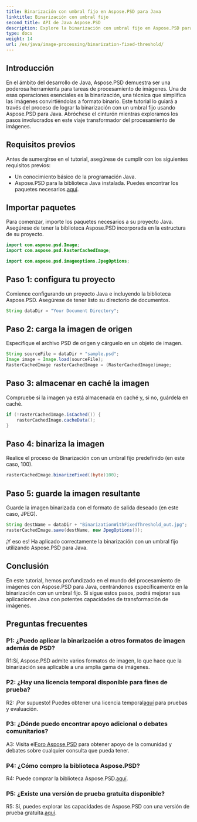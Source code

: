 ```yaml
---
title: Binarización con umbral fijo en Aspose.PSD para Java
linktitle: Binarización con umbral fijo
second_title: API de Java Aspose.PSD
description: Explore la binarización con umbral fijo en Aspose.PSD para Java. Transforme imágenes sin problemas con nuestra guía paso a paso.
type: docs
weight: 14
url: /es/java/image-processing/binarization-fixed-threshold/
---
```

## Introducción

En el ámbito del desarrollo de Java, Aspose.PSD demuestra ser una poderosa herramienta para tareas de procesamiento de imágenes. Una de esas operaciones esenciales es la binarización, una técnica que simplifica las imágenes convirtiéndolas a formato binario. Este tutorial lo guiará a través del proceso de lograr la binarización con un umbral fijo usando Aspose.PSD para Java. Abróchese el cinturón mientras exploramos los pasos involucrados en este viaje transformador del procesamiento de imágenes.

## Requisitos previos

Antes de sumergirse en el tutorial, asegúrese de cumplir con los siguientes requisitos previos:

- Un conocimiento básico de la programación Java.
-  Aspose.PSD para la biblioteca Java instalada. Puedes encontrar los paquetes necesarios.[aquí](https://releases.aspose.com/psd/java/).

## Importar paquetes

Para comenzar, importe los paquetes necesarios a su proyecto Java. Asegúrese de tener la biblioteca Aspose.PSD incorporada en la estructura de su proyecto.

```java
import com.aspose.psd.Image;
import com.aspose.psd.RasterCachedImage;

import com.aspose.psd.imageoptions.JpegOptions;
```

## Paso 1: configura tu proyecto

Comience configurando un proyecto Java e incluyendo la biblioteca Aspose.PSD. Asegúrese de tener listo su directorio de documentos.

```java
String dataDir = "Your Document Directory";
```

## Paso 2: carga la imagen de origen

Especifique el archivo PSD de origen y cárguelo en un objeto de imagen.

```java
String sourceFile = dataDir + "sample.psd";
Image image = Image.load(sourceFile);
RasterCachedImage rasterCachedImage = (RasterCachedImage)image;
```

## Paso 3: almacenar en caché la imagen

Compruebe si la imagen ya está almacenada en caché y, si no, guárdela en caché.

```java
if (!rasterCachedImage.isCached()) {
    rasterCachedImage.cacheData();
}
```

## Paso 4: binariza la imagen

Realice el proceso de Binarización con un umbral fijo predefinido (en este caso, 100).

```java
rasterCachedImage.binarizeFixed((byte)100);
```

## Paso 5: guarde la imagen resultante

Guarde la imagen binarizada con el formato de salida deseado (en este caso, JPEG).

```java
String destName = dataDir + "BinarizationWithFixedThreshold_out.jpg";
rasterCachedImage.save(destName, new JpegOptions());
```

¡Y eso es! Ha aplicado correctamente la binarización con un umbral fijo utilizando Aspose.PSD para Java.

## Conclusión

En este tutorial, hemos profundizado en el mundo del procesamiento de imágenes con Aspose.PSD para Java, centrándonos específicamente en la binarización con un umbral fijo. Si sigue estos pasos, podrá mejorar sus aplicaciones Java con potentes capacidades de transformación de imágenes.

## Preguntas frecuentes

### P1: ¿Puedo aplicar la binarización a otros formatos de imagen además de PSD?

R1:Sí, Aspose.PSD admite varios formatos de imagen, lo que hace que la binarización sea aplicable a una amplia gama de imágenes.

### P2: ¿Hay una licencia temporal disponible para fines de prueba?

 R2: ¡Por supuesto! Puedes obtener una licencia temporal[aquí](https://purchase.aspose.com/temporary-license/) para pruebas y evaluación.

### P3: ¿Dónde puedo encontrar apoyo adicional o debates comunitarios?

 A3: Visita el[Foro Aspose.PSD](https://forum.aspose.com/c/psd/34) para obtener apoyo de la comunidad y debates sobre cualquier consulta que pueda tener.

### P4: ¿Cómo compro la biblioteca Aspose.PSD?

 R4: Puede comprar la biblioteca Aspose.PSD.[aquí](https://purchase.aspose.com/buy).

### P5: ¿Existe una versión de prueba gratuita disponible?

 R5: Sí, puedes explorar las capacidades de Aspose.PSD con una versión de prueba gratuita.[aquí](https://releases.aspose.com/).